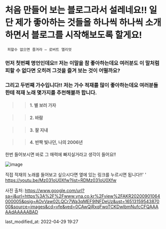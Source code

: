 

# 처음 만들어 보는 블로그라서 설레네요!! 일단 제가 좋아하는 것들을 하나씩 하나씩 소개하면서 블로그를 시작해보도록 할게요!


     피할수 없으면 즐겨라 – 로버트 엘리엇
     
### 먼저 첫번째 명언인데요!! 저는 이말을 참 좋아하는데요 여러분도 이 말처럼 피할 수 없다면 오히려 그것을 즐겨 보는 것이 어떨까요?

### 그리고 두번째 가수입니다!! 저는 가수 적재를 많이 좋아하는데요 여러분들한테 적재 노래 몇가지를 추천해볼까 합니다.

> >#### 1. **별 보러 가자**

> >#### 2. **바람**

> >#### 3. **잘 지내**

> >#### 4. **반짝 빛나던, 나의 2006년**

한번 들어보시면 바로 그 매력에 빠지실거라고 생각이 들어요!!

![image](https://img7.yna.co.kr/etc/inner/KR/2020/09/01/AKR20200901064000005_01_i_P2.jpg)

직접 적재의 노래를 들어보고 싶으시다면 옆에 있는 링크를 누르시면 됩니다!!'  '
<https://youtu.be/Mz031oU0Xfw?list=RDMz031oU0Xfw>



사진 출처: https://www.google.com/url?sa=i&url=https%3A%2F%2Fwww.yna.co.kr%2Fview%2FAKR20200901064000005&psig=AOvVaw02LQCr7Wa3qMEF9INFDeUz&ust=1651315954387000&source=images&cd=vfe&ved=0CAwQjRxqFwoTCKDwlbmNufcCFQAAAAAdAAAAABAD

last_modified_at: 2022-04-29 19:27
